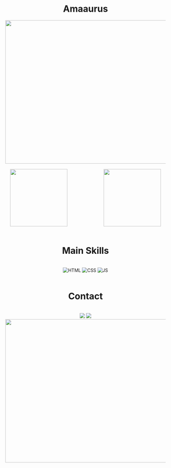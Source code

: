 <h1 align="center">Amaaurus</h1>
<div align="center">
<img height="450em" width="550em" align="center" src="https://media2.giphy.com/media/bJ4TVNYNUympPgcpem/giphy.gif?cid=6c09b952diixl1o3tsubc4yhxbzx2p6v2azhffhli5o13023&ep=v1_internal_gif_by_id&rid=giphy.gif&ct=g"/>
</div>
</br>
  <div align="center">
    <img height="180em" src="https://github-readme-stats.vercel.app/api?username=Amaaurus&show_icons=false&theme=chartreuse-dark&include_all_commits=true&count_private=true"/>
    &nbsp;&nbsp;&nbsp;&nbsp;&nbsp;&nbsp;&nbsp;&nbsp;&nbsp;&nbsp;&nbsp;&nbsp;&nbsp;&nbsp;&nbsp;&nbsp;&nbsp;&nbsp;&nbsp;&nbsp;&nbsp;&nbsp;&nbsp;&nbsp;&nbsp;&nbsp;&nbsp;
    <img height="180em" href="" src="https://github-readme-stats.vercel.app/api/top-langs/?username=Amaaurus&langs_count=16&theme=chartreuse-dark"/>
  </div>
  
</br>

  <div align="center">
<h1>Main Skills</h1>
    
</br>
    <img alt="HTML" src="https://img.shields.io/badge/HTML5-E34F26?style=for-the-badge&logo=html5&logoColor=white"/>
    <img alt="CSS"  src="https://img.shields.io/badge/CSS3-1572B6?style=for-the-badge&logo=css3&logoColor=white"/> 
    <img alt="JS"  src="https://img.shields.io/badge/JavaScript-323330?style=for-the-badge&logo=javascript&logoColor=F7DF1E"/> 
  </div>
  
</br>

  <div align="center">
<h1>Contact</h1>
    
</br>
    <img class="margem" target="_blank" margin="0px 10px 0px 10px" src="https://img.shields.io/badge/ProtonMail-8B89CC?style=for-the-badge&logo=protonmail&logoColor=white"/>
    <a text-decoration="none" target="_blank" href="https://www.instagram.com/amaaurus/"><img margin="0px 10px 0px 10px" target="_blank" 
    src="https://img.shields.io/badge/Instagram-E4405F?style=for-the-badge&logo=instagram&logoColor=white"/>
    </a>
</div>
<div align="center">
  <img height="450em" width="550em" src="https://media2.giphy.com/media/TqiwHbFBaZ4ti/giphy.gif?cid=6c09b952qq8j99ynrhrzbnebcseyipcakwyyd73xc7oofhhz&ep=v1_internal_gif_by_id&rid=giphy.gif&ct=g"/>
</div>
